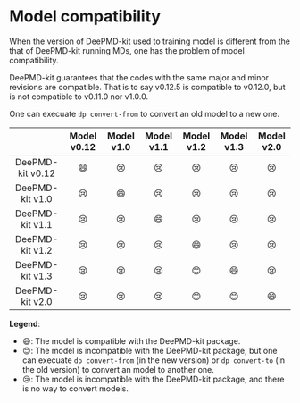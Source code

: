 # Model compatibility

When the version of DeePMD-kit used to training model is different from the that of DeePMD-kit running MDs, one has the problem of model compatibility.

DeePMD-kit guarantees that the codes with the same major and minor revisions are compatible. That is to say v0.12.5 is compatible to v0.12.0, but is not compatible to v0.11.0 nor v1.0.0. 

One can execuate `dp convert-from` to convert an old model to a new one.

|   | Model v0.12 | Model v1.0 | Model v1.1 | Model v1.2 | Model v1.3 | Model v2.0 |
|:-:|:-----------:|:----------:|:----------:|:----------:|:----------:|:----------:|
|DeePMD-kit v0.12 | 😄 | 😢 | 😢 | 😢 | 😢 | 😢 |
|DeePMD-kit v1.0  | 😢 | 😄 | 😢 | 😢 | 😢 | 😢 |
|DeePMD-kit v1.1  | 😢 | 😢 | 😄 | 😢 | 😢 | 😢 |
|DeePMD-kit v1.2  | 😢 | 😢 | 😢 | 😄 | 😢 | 😢 |
|DeePMD-kit v1.3  | 😢 | 😢 | 😢 | 😊 | 😄 | 😢 |
|DeePMD-kit v2.0  | 😢 | 😢 | 😢 | 😊 | 😊 | 😄 |

**Legend**:
- 😄: The model is compatible with the DeePMD-kit package.
- 😊: The model is incompatible with the DeePMD-kit package, but one can execuate `dp convert-from` (in the new version) or `dp convert-to` (in the old version) to convert an model to another one.
- 😢: The model is incompatible with the DeePMD-kit package, and there is no way to convert models.
